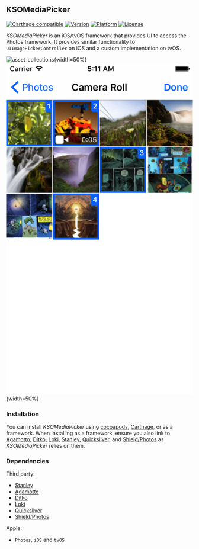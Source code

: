 ## KSOMediaPicker

[![Carthage compatible](https://img.shields.io/badge/Carthage-compatible-4BC51D.svg?style=flat)](https://github.com/Carthage/Carthage)
[![Version](http://img.shields.io/cocoapods/v/KSOMediaPicker.svg)](http://cocoapods.org/?q=KSOMediaPicker)
[![Platform](http://img.shields.io/cocoapods/p/KSOMediaPicker.svg)]()
[![License](http://img.shields.io/cocoapods/l/KSOMediaPicker.svg)](https://github.com/Kosoku/KSOMediaPicker/blob/master/license.txt)

*KSOMediaPicker* is an iOS/tvOS framework that provides UI to access the Photos framework. It provides similar functionality to `UIImagePickerController` on iOS and a custom implementation on tvOS.

![asset_collections](screenshots/asset_collections.png=){width=50%}
![assets](screenshots/assets.png){width=50%}

### Installation

You can install *KSOMediaPicker* using [cocoapods](https://cocoapods.org/), [Carthage](https://github.com/Carthage/Carthage), or as a framework. When installing as a framework, ensure you also link to [Agamotto](https://github.com/Kosoku/Agamotto), [Ditko](https://github.com/Kosoku/Ditko), [Loki](https://github.com/Kosoku/Loki), [Stanley](https://github.com/Kosoku/Stanley), [Quicksilver](https://github.com/Kosoku/Quicksilver), and [Shield/Photos](https://github.com/Kosoku/Shield) as *KSOMediaPicker* relies on them.

### Dependencies

Third party:

- [Stanley](https://github.com/Kosoku/Stanley)
- [Agamotto](https://github.com/Kosoku/Agamotto)
- [Ditko](https://github.com/Kosoku/Ditko)
- [Loki](https://github.com/Kosoku/Loki)
- [Quicksilver](https://github.com/Kosoku/Quicksilver)
- [Shield/Photos](https://github.com/Kosoku/Shield)

Apple:

- `Photos`, `iOS` and `tvOS`
